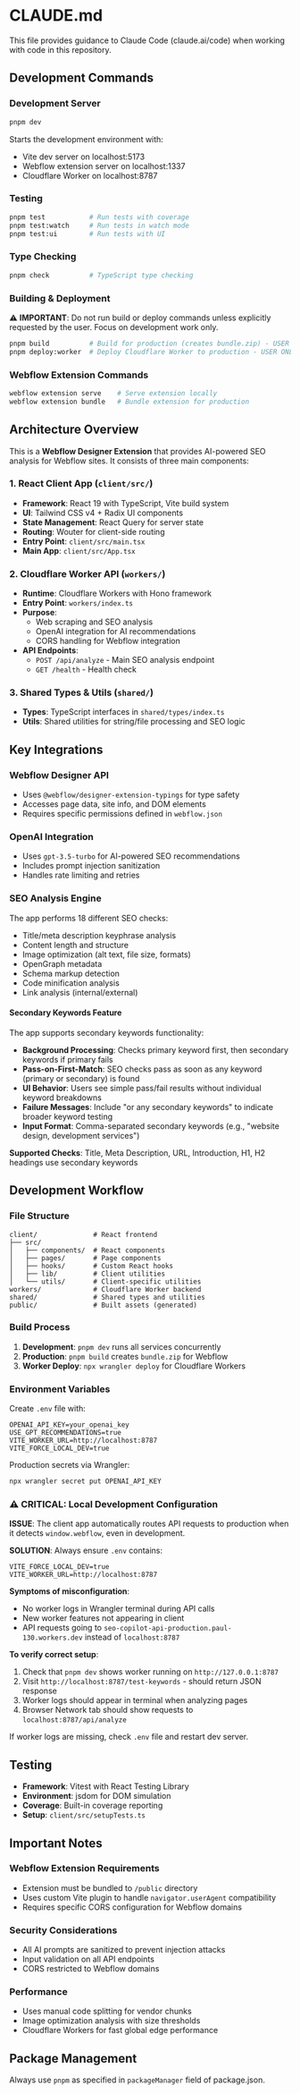 # CLAUDE.md

This file provides guidance to Claude Code (claude.ai/code) when working with code in this repository.

## Development Commands

### Development Server
```bash
pnpm dev
```
Starts the development environment with:
- Vite dev server on localhost:5173
- Webflow extension server on localhost:1337
- Cloudflare Worker on localhost:8787

### Testing
```bash
pnpm test           # Run tests with coverage
pnpm test:watch     # Run tests in watch mode
pnpm test:ui        # Run tests with UI
```

### Type Checking
```bash
pnpm check          # TypeScript type checking
```

### Building & Deployment
⚠️ **IMPORTANT**: Do not run build or deploy commands unless explicitly requested by the user.
Focus on development work only.

```bash
pnpm build          # Build for production (creates bundle.zip) - USER ONLY
pnpm deploy:worker  # Deploy Cloudflare Worker to production - USER ONLY
```

### Webflow Extension Commands
```bash
webflow extension serve    # Serve extension locally
webflow extension bundle   # Bundle extension for production
```

## Architecture Overview

This is a **Webflow Designer Extension** that provides AI-powered SEO analysis for Webflow sites. It consists of three main components:

### 1. React Client App (`client/src/`)
- **Framework**: React 19 with TypeScript, Vite build system
- **UI**: Tailwind CSS v4 + Radix UI components
- **State Management**: React Query for server state
- **Routing**: Wouter for client-side routing
- **Entry Point**: `client/src/main.tsx`
- **Main App**: `client/src/App.tsx`

### 2. Cloudflare Worker API (`workers/`)
- **Runtime**: Cloudflare Workers with Hono framework
- **Entry Point**: `workers/index.ts`
- **Purpose**: 
  - Web scraping and SEO analysis
  - OpenAI integration for AI recommendations
  - CORS handling for Webflow integration
- **API Endpoints**:
  - `POST /api/analyze` - Main SEO analysis endpoint
  - `GET /health` - Health check

### 3. Shared Types & Utils (`shared/`)
- **Types**: TypeScript interfaces in `shared/types/index.ts`
- **Utils**: Shared utilities for string/file processing and SEO logic

## Key Integrations

### Webflow Designer API
- Uses `@webflow/designer-extension-typings` for type safety
- Accesses page data, site info, and DOM elements
- Requires specific permissions defined in `webflow.json`

### OpenAI Integration
- Uses `gpt-3.5-turbo` for AI-powered SEO recommendations
- Includes prompt injection sanitization
- Handles rate limiting and retries

### SEO Analysis Engine
The app performs 18 different SEO checks:
- Title/meta description keyphrase analysis
- Content length and structure
- Image optimization (alt text, file size, formats)
- OpenGraph metadata
- Schema markup detection
- Code minification analysis
- Link analysis (internal/external)

#### Secondary Keywords Feature
The app supports secondary keywords functionality:
- **Background Processing**: Checks primary keyword first, then secondary keywords if primary fails
- **Pass-on-First-Match**: SEO checks pass as soon as any keyword (primary or secondary) is found
- **UI Behavior**: Users see simple pass/fail results without individual keyword breakdowns
- **Failure Messages**: Include "or any secondary keywords" to indicate broader keyword testing
- **Input Format**: Comma-separated secondary keywords (e.g., "website design, development services")

**Supported Checks**: Title, Meta Description, URL, Introduction, H1, H2 headings use secondary keywords

## Development Workflow

### File Structure
```
client/              # React frontend
├── src/
│   ├── components/  # React components
│   ├── pages/       # Page components  
│   ├── hooks/       # Custom React hooks
│   ├── lib/         # Client utilities
│   └── utils/       # Client-specific utilities
workers/             # Cloudflare Worker backend
shared/              # Shared types and utilities
public/              # Built assets (generated)
```

### Build Process
1. **Development**: `pnpm dev` runs all services concurrently
2. **Production**: `pnpm build` creates `bundle.zip` for Webflow
3. **Worker Deploy**: `npx wrangler deploy` for Cloudflare Workers

### Environment Variables
Create `.env` file with:
```
OPENAI_API_KEY=your_openai_key
USE_GPT_RECOMMENDATIONS=true
VITE_WORKER_URL=http://localhost:8787
VITE_FORCE_LOCAL_DEV=true
```

Production secrets via Wrangler:
```bash
npx wrangler secret put OPENAI_API_KEY
```

### ⚠️ **CRITICAL: Local Development Configuration**

**ISSUE**: The client app automatically routes API requests to production when it detects `window.webflow`, even in development.

**SOLUTION**: Always ensure `.env` contains:
```
VITE_FORCE_LOCAL_DEV=true
VITE_WORKER_URL=http://localhost:8787
```

**Symptoms of misconfiguration**:
- No worker logs in Wrangler terminal during API calls
- New worker features not appearing in client
- API requests going to `seo-copilot-api-production.paul-130.workers.dev` instead of `localhost:8787`

**To verify correct setup**:
1. Check that `pnpm dev` shows worker running on `http://127.0.0.1:8787`
2. Visit `http://localhost:8787/test-keywords` - should return JSON response
3. Worker logs should appear in terminal when analyzing pages
4. Browser Network tab should show requests to `localhost:8787/api/analyze`

If worker logs are missing, check `.env` file and restart dev server.

## Testing

- **Framework**: Vitest with React Testing Library
- **Environment**: jsdom for DOM simulation
- **Coverage**: Built-in coverage reporting
- **Setup**: `client/src/setupTests.ts`

## Important Notes

### Webflow Extension Requirements
- Extension must be bundled to `/public` directory
- Uses custom Vite plugin to handle `navigator.userAgent` compatibility
- Requires specific CORS configuration for Webflow domains

### Security Considerations
- All AI prompts are sanitized to prevent injection attacks
- Input validation on all API endpoints
- CORS restricted to Webflow domains

### Performance
- Uses manual code splitting for vendor chunks
- Image optimization analysis with size thresholds
- Cloudflare Workers for fast global edge performance

## Package Management
Always use `pnpm` as specified in `packageManager` field of package.json.